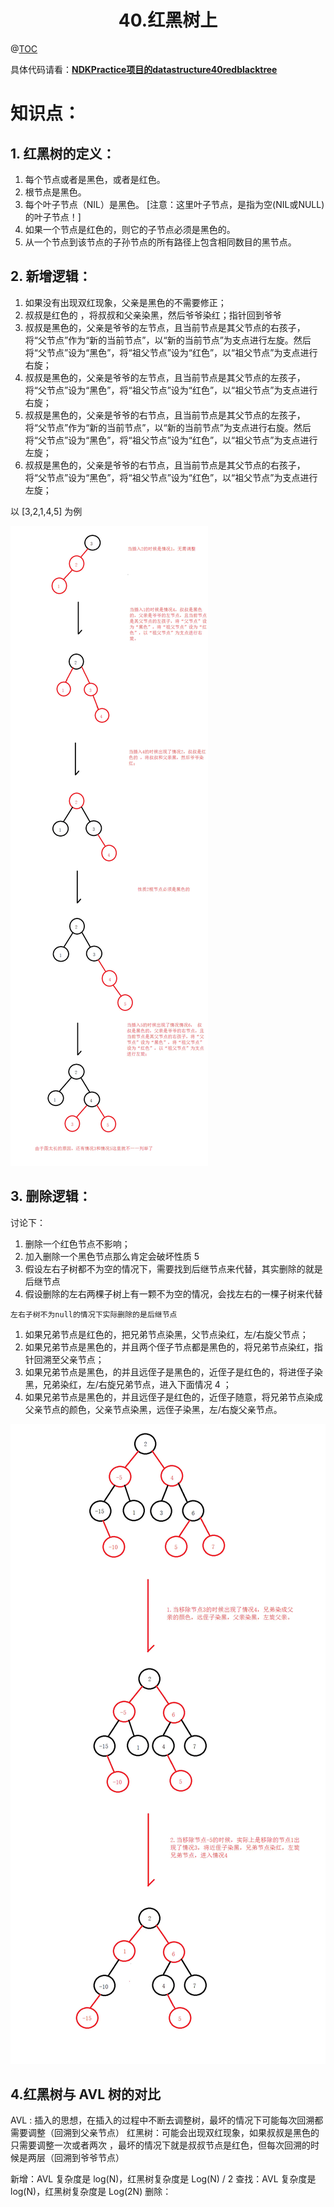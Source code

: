 # <center>40.红黑树上<center>
@[TOC](数据结构和算法)

具体代码请看：**[NDKPractice项目的datastructure40redblacktree](https://github.com/EastUp/NDKPractice/tree/master/datastructure40redblacktree)**

# 知识点：



## 1. 红黑树的定义：

1. 每个节点或者是黑色，或者是红色。
2. 根节点是黑色。
3. 每个叶子节点（NIL）是黑色。 [注意：这里叶子节点，是指为空(NIL或NULL)的叶子节点！]
4. 如果一个节点是红色的，则它的子节点必须是黑色的。
5. 从一个节点到该节点的子孙节点的所有路径上包含相同数目的黑节点。

## 2. 新增逻辑：

1. 如果没有出现双红现象，父亲是黑色的不需要修正；
2. 叔叔是红色的 ，将叔叔和父亲染黑，然后爷爷染红；指针回到爷爷
3. 叔叔是黑色的，父亲是爷爷的左节点，且当前节点是其父节点的右孩子，将“父节点”作为“新的当前节点”，以“新的当前节点”为支点进行左旋。然后将“父节点”设为“黑色”，将“祖父节点”设为“红色”，以“祖父节点”为支点进行右旋；
4. 叔叔是黑色的，父亲是爷爷的左节点，且当前节点是其父节点的左孩子，将“父节点”设为“黑色”，将“祖父节点”设为“红色”，以“祖父节点”为支点进行右旋；
5. 叔叔是黑色的，父亲是爷爷的右节点，且当前节点是其父节点的左孩子，将“父节点”作为“新的当前节点”，以“新的当前节点”为支点进行右旋。然后将“父节点”设为“黑色”，将“祖父节点”设为“红色”，以“祖父节点”为支点进行左旋；
6. 叔叔是黑色的，父亲是爷爷的右节点，且当前节点是其父节点的右孩子，将“父节点”设为“黑色”，将“祖父节点”设为“红色”，以“祖父节点”为支点进行左旋；

以 [3,2,1,4,5] 为例

![](40.红黑树新增.png)


## 3. 删除逻辑：

讨论下：

1. 删除一个红色节点不影响；
2. 加入删除一个黑色节点那么肯定会破坏性质 5
3. 假设左右子树都不为空的情况下，需要找到后继节点来代替，其实删除的就是后继节点
4. 假设删除的左右两棵子树上有一颗不为空的情况，会找左右的一棵子树来代替

`左右子树不为null的情况下实际删除的是后继节点`

1. 如果兄弟节点是红色的，把兄弟节点染黑，父节点染红，左/右旋父节点；
2. 如果兄弟节点是黑色的，并且两个侄子节点都是黑色的，将兄弟节点染红，指针回溯至父亲节点；
3. 如果兄弟节点是黑色，的并且远侄子是黑色的，近侄子是红色的，将进侄子染黑，兄弟染红，左/右旋兄弟节点，进入下面情况 4 ；
4. 如果兄弟节点是黑色的，并且远侄子是红色的，近侄子随意，将兄弟节点染成父亲节点的颜色，父亲节点染黑，远侄子染黑，左/右旋父亲节点。

![](40.红黑树删除.png)


## 4.红黑树与 AVL 树的对比

AVL : 插入的思想，在插入的过程中不断去调整树，最坏的情况下可能每次回溯都需要调整（回溯到父亲节点）
红黑树：可能会出现双红现象，如果叔叔是黑色的只需要调整一次或者两次 ，最坏的情况下就是叔叔节点是红色，但每次回溯的时候是两层（回溯到爷爷节点）

新增：AVL 复杂度是 log(N)，红黑树复杂度是 Log(N) / 2
查找：AVL 复杂度是 log(N)，红黑树复杂度是 Log(2N)
删除：
























